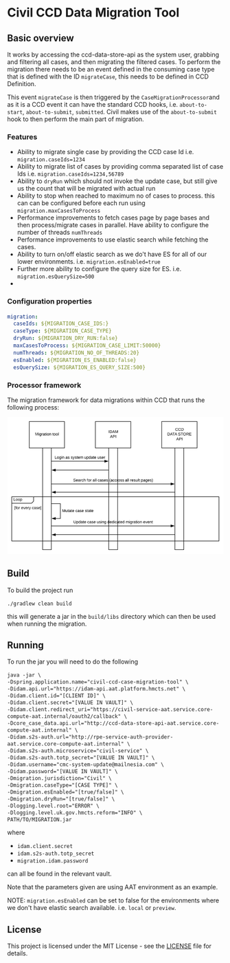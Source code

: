 # Civil CCD Data Migration Tool

## Basic overview

It works by accessing the ccd-data-store-api as the system user, grabbing and filtering all cases, and then migrating the filtered cases.
To perform the migration there needs to be an event defined in the consuming case type that is defined with the ID `migrateCase`, this needs to be defined in CCD Definition.

This event `migrateCase` is then triggered by the `CaseMigrationProcessor`and as it is a CCD event it can have the standard CCD hooks,
i.e. `about-to-start`, `about-to-submit`, `submitted`.
Civil makes use of the `about-to-submit` hook to then perform the main part of migration.

### Features
- Ability to migrate single case by providing the CCD case Id i.e. `migration.caseIds=1234`
- Ability to migrate list of cases by providing comma separated list of case Ids i.e. `migration.caseIds=1234,56789`
- Ability to `dryRun` which should not invoke the update case, but still give us the count that will be migrated with actual run
- Ability to stop when reached to maximum no of cases to process. this can can be configured before each run using `migration.maxCasesToProcess`
- Performance improvements to fetch cases page by page bases and then process/migrate cases in parallel. Have ability to configure the number of threads `numThreads`
- Performance improvements to use elastic search while fetching the cases.
- Ability to turn on/off elastic search as we do't have ES for all of our lower environments. i.e. `migration.esEnabled=true`
- Further more ability to configure the query size for ES. i.e. `migration.esQuerySize=500`
-
### Configuration properties
```yaml
migration:
  caseIds: ${MIGRATION_CASE_IDS:}
  caseType: ${MIGRATION_CASE_TYPE}
  dryRun: ${MIGRATION_DRY_RUN:false}
  maxCasesToProcess: ${MIGRATION_CASE_LIMIT:50000}
  numThreads: ${MIGRATION_NO_OF_THREADS:20}
  esEnabled: ${MIGRATION_ES_ENABLED:false}
  esQuerySize: ${MIGRATION_ES_QUERY_SIZE:500}
```
### Processor framework

The migration framework for data migrations within CCD that runs the following process:

![diagram](docs/process.png)

## Build

To build the project run

```shell
./gradlew clean build
```

this will generate a jar in the `build/libs` directory which can then be used when running the migration.

## Running

To run the jar you will need to do the following

```shell
java -jar \
-Dspring.application.name="civil-ccd-case-migration-tool" \
-Didam.api.url="https://idam-api.aat.platform.hmcts.net" \
-Didam.client.id="[CLIENT ID]" \
-Didam.client.secret="[VALUE IN VAULT]" \
-Didam.client.redirect_uri="https://civil-service-aat.service.core-compute-aat.internal/oauth2/callback" \
-Dcore_case_data.api.url="http://ccd-data-store-api-aat.service.core-compute-aat.internal" \
-Didam.s2s-auth.url="http://rpe-service-auth-provider-aat.service.core-compute-aat.internal" \
-Didam.s2s-auth.microservice="civil-service" \
-Didam.s2s-auth.totp_secret="[VALUE IN VAULT]" \
-Didam.username="cmc-system-update@mailnesia.com" \
-Didam.password="[VALUE IN VAULT]" \
-Dmigration.jurisdiction="Civil" \
-Dmigration.caseType="[CASE TYPE]" \
-Dmigration.esEnabled="[true/false]" \
-Dmigration.dryRun="[true/false]" \
-Dlogging.level.root="ERROR" \
-Dlogging.level.uk.gov.hmcts.reform="INFO" \
PATH/TO/MIGRATION.jar
```

where

- `idam.client.secret`
- `idam.s2s-auth.totp_secret`
- `migration.idam.password`

can all be found in the relevant vault.

Note that the parameters given are using AAT environment as an example.

NOTE: `migration.esEnabled` can be set to false for the environments where we don't have elastic search available. i.e. `local` or `preview`.
## License

This project is licensed under the MIT License - see the [LICENSE](LICENSE) file for details.

